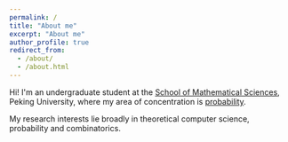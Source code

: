 ```yaml
---
permalink: /
title: "About me"
excerpt: "About me"
author_profile: true
redirect_from: 
  - /about/
  - /about.html
---
```


Hi! I'm an undergraduate student at the [School of Mathematical Sciences](https://www.math.pku.edu.cn/), Peking University, where my area of concentration is [probability](https://pkuprobability.com/studies/undergraduate/).

My research interests lie broadly in theoretical computer science, probability and combinatorics. 
